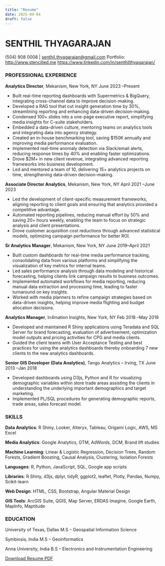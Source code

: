 ```yaml
---
title: "Resume"
date: 2025-04-04
draft: false
---
```


# SENTHIL THYAGARAJAN

(504) 908 0008 | senthil.thyagarajan@gmail.com
Portfolio: http://www.stencilled.me https://www.linkedin.com/in/senthilthyagarajan/

### PROFESSIONAL EXPERIENCE

**Analytics Director**, Mekanism, New York, NY June 2023 –Present

- Built real-time reporting dashboards with Supermetrics & BigQuery, integrating cross-channel data to improve decision-making.
- Developed a RAG tool that cut insight generation time by 30%, streamlining reporting and enhancing data-driven decision-making.
- Condensed 100+ slides into a one-page executive report, simplifying media insights for C-suite stakeholders.
- Embedded a data-driven culture, mentoring teams on analytics tools and integrating data into agency strategy.
- Created an in-house benchmarking tool, saving $150K annually and improving media performance evaluation.
- Implemented real-time anomaly detection via Slack/email alerts, reducing response times by 40% and enabling faster optimizations.
- Drove $2M+ in new client revenue, integrating advanced reporting frameworks into business development.
- Led and mentored a team of 10, delivering 15+ analytics projects on time, strengthening data-driven decision-making.

**Associate Director Analytics**, Mekanism, New York, NY April 2021 –June 2023

- Led the development of client-specific measurement frameworks, aligning reporting to client goals and ensuring that analytics provided a competitive advantage.
- Automated reporting pipelines, reducing manual effort by 50% and saving 20+ hours weekly, enabling the team to focus on strategic analysis and client presentations.
- Drove customer acquisition cost reductions through advanced statistical models, optimizing campaign performance for better ROI.

**Sr Analytics Manager**, Mekanism, New York, NY June 2019–April 2021

- Built custom dashboards for real-time media performance tracking, consolidating data from various platforms and simplifying the visualization of key metrics for internal teams.
- Led sales performance analysis through data modeling and historical forecasting, helping clients link campaign results to business outcomes.
- Implemented automated workflows for media reporting, reducing manual data extraction and processing time, leading to faster turnaround on key insights.
- Worked with media planners to refine campaign strategies based on data-driven insights, helping improve media flighting and budget allocation decisions.

**Analytics Manager**, In4mation Insights, New York, NY Feb 2018 –May 2019

- Developed and maintained R Shiny applications using Teradata and SQL Server for brand forecasting, evaluation of advertisement, optimization model outputs and pricing activities for CPG and media clients.
- Guided the client teams with User Acceptance Testing and best practices for using the analytics dashboards thereby onboarding 7 new clients to the new analytics dashboards.

**Senior GIS Developer (Data Analytics)**, Tango Analytics – Irving, TX June 2013 –Jan 2018

- Developed dashboards using D3js, Python and R for visualizing demographic variables within store trade areas assisting the clients in understanding the underlying important demographics and target marketing.
- Implemented PL/SQL procedures for generating demographic reports, trade areas, sales forecast model.

### SKILLS

**Data Analytics**: R Shiny, Looker, Alteryx, Tableau, Origami Logic, AWS, MS Excel

**Media Analytics**: Google Analytics, GTM, AdWords, DCM, Brand lift studies

**Machine Learning**: Linear & Logistic Regression, Decision Trees, Random Forests, Gradient Boosting, Causal Analysis, Clustering, Isolation Forests

**Languages**: R, Python, JavaScript, SQL, Google app scripts

**Libraries**: R Shiny, d3js, dplyr, tidyR, ggplot2, leaflet, Plotly, Pandas, Numpy, Scikit-learn

**Web Design**: HTML, CSS, Bootstrap, Angular Material Design

**GIS Tools**: ArcGIS Suite, QGIS, Map Server, ERDAS Imagine, Google Earth, MapInfo, Maptitude

### EDUCATION

University of Texas, Dallas M.S – Geospatial Information Science

Symbiosis, India M.S – Geoinformatics

Anna University, India B.S – Electronics and Instrumentation Engineering

[Download Resume PDF](/SENTHIL_THYAGARAJAN_Resume.pdf)
